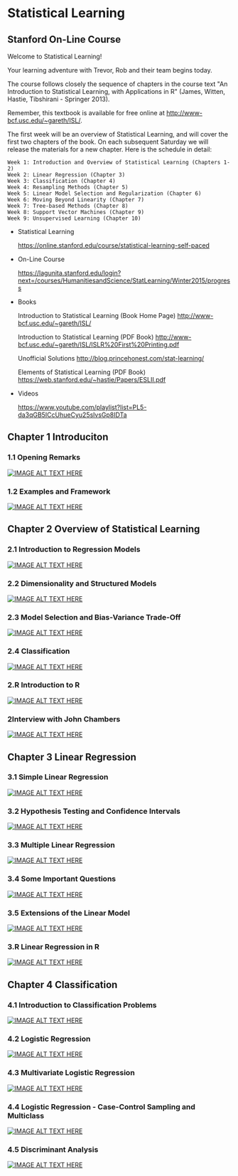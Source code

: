 # Statistical Learning

## Stanford On-Line Course

Welcome to Statistical Learning!

Your learning adventure with Trevor, Rob and their team begins today.


The course follows closely the sequence of chapters in the course text "An Introduction to Statistical Learning, with Applications in R" (James, Witten, Hastie, Tibshirani - Springer 2013). 

Remember, this textbook is available for free online at http://www-bcf.usc.edu/~gareth/ISL/.

The first week will be an overview of Statistical Learning, and will cover the first two chapters of the book. On each subsequent Saturday we will release the materials for a new chapter. Here is the schedule in detail:

    Week 1: Introduction and Overview of Statistical Learning (Chapters 1-2)
    Week 2: Linear Regression (Chapter 3)
    Week 3: Classification (Chapter 4)
    Week 4: Resampling Methods (Chapter 5)
    Week 5: Linear Model Selection and Regularization (Chapter 6)
    Week 6: Moving Beyond Linearity (Chapter 7)
    Week 7: Tree-based Methods (Chapter 8)
    Week 8: Support Vector Machines (Chapter 9)
    Week 9: Unsupervised Learning (Chapter 10)

* Statistical Learning

  https://online.stanford.edu/course/statistical-learning-self-paced

* On-Line Course

  https://lagunita.stanford.edu/login?next=/courses/HumanitiesandScience/StatLearning/Winter2015/progress

* Books

  Introduction to Statistical Learning (Book Home Page) http://www-bcf.usc.edu/~gareth/ISL/
  
  Introduction to Statistical Learning (PDF Book) http://www-bcf.usc.edu/~gareth/ISL/ISLR%20First%20Printing.pdf

  Unofficial Solutions http://blog.princehonest.com/stat-learning/

  Elements of Statistical Learning (PDF Book) https://web.stanford.edu/~hastie/Papers/ESLII.pdf

* Videos

  https://www.youtube.com/playlist?list=PL5-da3qGB5ICcUhueCyu25slvsGp8IDTa

## Chapter 1 Introduciton

### 1.1 Opening Remarks

[![IMAGE ALT TEXT HERE](https://img.youtube.com/vi/2wLfFB_6SKI/0.jpg)](https://www.youtube.com/watch?v=2wLfFB_6SKI)

### 1.2 Examples and Framework

[![IMAGE ALT TEXT HERE](https://img.youtube.com/vi/LvaTokhYnDw/0.jpg)](https://www.youtube.com/watch?v=LvaTokhYnDw)

## Chapter 2 Overview of Statistical Learning

### 2.1 Introduction to Regression Models

[![IMAGE ALT TEXT HERE](https://img.youtube.com/vi/WjyuiK5taS8/0.jpg)](https://www.youtube.com/watch?v=WjyuiK5taS8)

### 2.2 Dimensionality and Structured Models

[![IMAGE ALT TEXT HERE](https://img.youtube.com/vi/UvxHOkYQl8g/0.jpg)](https://www.youtube.com/watch?v=UvxHOkYQl8g)

### 2.3 Model Selection and Bias-Variance Trade-Off

[![IMAGE ALT TEXT HERE](https://img.youtube.com/vi/VusKAosxxyk/0.jpg)](https://www.youtube.com/watch?v=VusKAosxxyk)

### 2.4 Classification

[![IMAGE ALT TEXT HERE](https://img.youtube.com/vi/vVj2itVNku4/0.jpg)](https://www.youtube.com/watch?v=vVj2itVNku4)

### 2.R Introduction to R

[![IMAGE ALT TEXT HERE](https://img.youtube.com/vi/jwBgGS_4RQA/0.jpg)](https://www.youtube.com/watch?v=jwBgGS_4RQA)

### 2Interview with John Chambers

[![IMAGE ALT TEXT HERE](https://img.youtube.com/vi/jk9S3RTAl38/0.jpg)](https://www.youtube.com/watch?v=jk9S3RTAl38)

## Chapter 3 Linear Regression

### 3.1 Simple Linear Regression

[![IMAGE ALT TEXT HERE](https://img.youtube.com/vi/PsE9UqoWtS4/0.jpg)](https://www.youtube.com/watch?v=PsE9UqoWtS4)

### 3.2 Hypothesis Testing and Confidence Intervals

[![IMAGE ALT TEXT HERE](https://img.youtube.com/vi/J6AdoiNUyWI/0.jpg)](https://www.youtube.com/watch?v=J6AdoiNUyWI)

### 3.3 Multiple Linear Regression

[![IMAGE ALT TEXT HERE](https://img.youtube.com/vi/1hbCJyM9ccs/0.jpg)](https://www.youtube.com/watch?v=1hbCJyM9ccs)

### 3.4 Some Important Questions

[![IMAGE ALT TEXT HERE](https://img.youtube.com/vi/3T6RXmIHbJ4/0.jpg)](https://www.youtube.com/watch?v=3T6RXmIHbJ4)

### 3.5 Extensions of the Linear Model

[![IMAGE ALT TEXT HERE](https://img.youtube.com/vi/IFzVxLv0TKQ/0.jpg)](https://www.youtube.com/watch?v=IFzVxLv0TKQ)

### 3.R Linear Regression in R

[![IMAGE ALT TEXT HERE](https://img.youtube.com/vi/5ONFqIk3RFg/0.jpg)](https://www.youtube.com/watch?v=5ONFqIk3RFg)

## Chapter 4 Classification

### 4.1 Introduction to Classification Problems

[![IMAGE ALT TEXT HERE](https://img.youtube.com/vi/sqq21-VIa1c/0.jpg)](https://www.youtube.com/watch?v=sqq21-VIa1c)

### 4.2 Logistic Regression

[![IMAGE ALT TEXT HERE](https://img.youtube.com/vi/31Q5FGRnxt4/0.jpg)](https://www.youtube.com/watch?v=31Q5FGRnxt4)

### 4.3 Multivariate Logistic Regression

[![IMAGE ALT TEXT HERE](https://img.youtube.com/vi/MpX8rVv_u4E/0.jpg)](https://www.youtube.com/watch?v=MpX8rVv_u4E)

### 4.4 Logistic Regression - Case-Control Sampling and Multiclass

[![IMAGE ALT TEXT HERE](https://img.youtube.com/vi/GavRXXEHGqU/0.jpg)](https://www.youtube.com/watch?v=GavRXXEHGqU)

### 4.5 Discriminant Analysis

[![IMAGE ALT TEXT HERE](https://img.youtube.com/vi/RfrGiG1Hm3M/0.jpg)](https://www.youtube.com/watch?v=RfrGiG1Hm3M)

